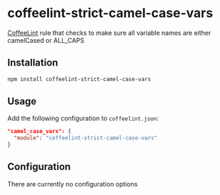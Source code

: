 coffeelint-strict-camel-case-vars
==============================

[CoffeeLint](http://www.coffeelint.org) rule that checks to make sure all
variable names are either camelCased or ALL_CAPS

Installation
------------

```sh
npm install coffeelint-strict-camel-case-vars
```

Usage
-----

Add the following configuration to `coffeelint.json`:

```json
"camel_case_vars": {
  "module": "coffeelint-strict-camel-case-vars"
}
```

Configuration
-------------

There are currently no configuration options
